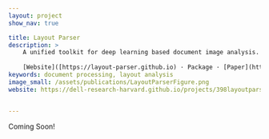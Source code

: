 ```yaml
---
layout: project
show_nav: true

title: Layout Parser
description: >
    A unified toolkit for deep learning based document image analysis.  
    
    [Website]([https://layout-parser.github.io) · Package · [Paper](https://arxiv.org/abs/2103.15348) · [Github](https://github.com/Layout-Parser/layout-parser)
keywords: document processing, layout analysis
image_small: /assets/publications/LayoutParserFigure.png
website: https://dell-research-harvard.github.io/projects/398layoutparser


---
```


Coming Soon!
